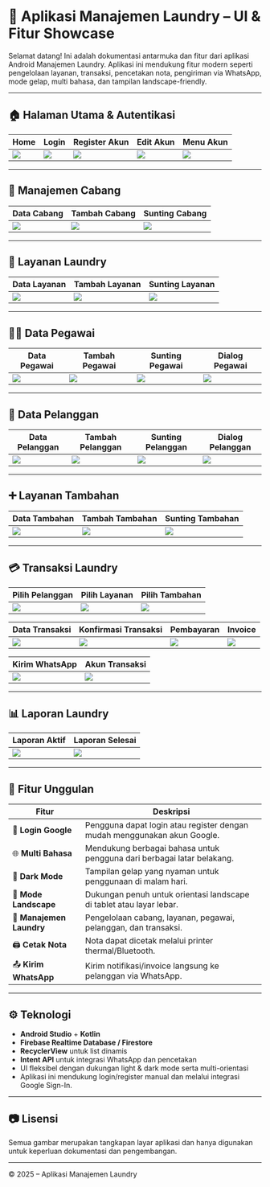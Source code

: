 # 💼 Aplikasi Manajemen Laundry – UI & Fitur Showcase

Selamat datang! Ini adalah dokumentasi antarmuka dan fitur dari aplikasi Android Manajemen Laundry. Aplikasi ini mendukung fitur modern seperti pengelolaan layanan, transaksi, pencetakan nota, pengiriman via WhatsApp, mode gelap, multi bahasa, dan tampilan landscape-friendly.

---

## 🏠 Halaman Utama & Autentikasi

| Home                         | Login                         | Register Akun                         | Edit Akun                              | Menu Akun                         |
| ---------------------------- | ----------------------------- | ------------------------------------- | -------------------------------------- | --------------------------------- |
| ![](Image%20Github/home.jpg) | ![](Image%20Github/login.jpg) | ![](Image%20Github/akun/register.jpg) | ![](Image%20Github/akun/edit_akun.jpg) | ![](Image%20Github/akun/akun.jpg) |

---

## 🏢 Manajemen Cabang

| Data Cabang                                | Tambah Cabang                                | Sunting Cabang                                |
| ------------------------------------------ | -------------------------------------------- | --------------------------------------------- |
| ![](Image%20Github/cabang/data_cabang.jpg) | ![](Image%20Github/cabang/tambah_cabang.jpg) | ![](Image%20Github/cabang/sunting_cabang.jpg) |

---

## 🧺 Layanan Laundry

| Data Layanan                                 | Tambah Layanan                                 | Sunting Layanan                                 |
| -------------------------------------------- | ---------------------------------------------- | ----------------------------------------------- |
| ![](Image%20Github/layanan/data_layanan.jpg) | ![](Image%20Github/layanan/tambah_layanan.jpg) | ![](Image%20Github/layanan/sunting_layanan.jpg) |

---

## 👨‍💼 Data Pegawai

| Data Pegawai                                 | Tambah Pegawai                                 | Sunting Pegawai                                 | Dialog Pegawai                                 |
| -------------------------------------------- | ---------------------------------------------- | ----------------------------------------------- | ---------------------------------------------- |
| ![](Image%20Github/pegawai/data_pegawai.jpg) | ![](Image%20Github/pegawai/tambah_pegawai.jpg) | ![](Image%20Github/pegawai/sunting_pegawai.jpg) | ![](Image%20Github/pegawai/dialog_pegawai.jpg) |

---

## 👥 Data Pelanggan

| Data Pelanggan                                   | Tambah Pelanggan                                   | Sunting Pelanggan                                   | Dialog Pelanggan                                   |
| ------------------------------------------------ | -------------------------------------------------- | --------------------------------------------------- | -------------------------------------------------- |
| ![](Image%20Github/pelanggan/data_pelanggan.jpg) | ![](Image%20Github/pelanggan/tambah_pelanggan.jpg) | ![](Image%20Github/pelanggan/sunting_pelanggan.jpg) | ![](Image%20Github/pelanggan/dialog_pelanggan.jpg) |

---

## ➕ Layanan Tambahan

| Data Tambahan                                  | Tambah Tambahan                                  | Sunting Tambahan                                  |
| ---------------------------------------------- | ------------------------------------------------ | ------------------------------------------------- |
| ![](Image%20Github/tambahan/data_tambahan.jpg) | ![](Image%20Github/tambahan/tambah_tambahan.jpg) | ![](Image%20Github/tambahan/sunting_tambahan.jpg) |

---

## 💳 Transaksi Laundry

| Pilih Pelanggan                                   | Pilih Layanan                                   | Pilih Tambahan                                   |
| ------------------------------------------------- | ----------------------------------------------- | ------------------------------------------------ |
| ![](Image%20Github/transaksi/pilih_pelanggan.jpg) | ![](Image%20Github/transaksi/pilih_layanan.jpg) | ![](Image%20Github/transaksi/pilih_tambahan.jpg) |

| Data Transaksi                                   | Konfirmasi Transaksi                         | Pembayaran                                | Invoice                                   |
| ------------------------------------------------ | -------------------------------------------- | ----------------------------------------- | ----------------------------------------- |
| ![](Image%20Github/transaksi/data_transaksi.jpg) | ![](Image%20Github/transaksi/konfirmasi.jpg) | ![](Image%20Github/transaksi/payment.jpg) | ![](Image%20Github/transaksi/invoice.jpg) |

| Kirim WhatsApp                            | Akun Transaksi                         |
| ----------------------------------------- | -------------------------------------- |
| ![](Image%20Github/transaksi/send_wa.jpg) | ![](Image%20Github/transaksi/akun.jpg) |

---

## 📊 Laporan Laundry

| Laporan Aktif                                | Laporan Selesai                                      |
| -------------------------------------------- | ---------------------------------------------------- |
| ![](Image%20Github/laporan/data_laporan.jpg) | ![](Image%20Github/laporan/data_laporan_selesai.jpg) |

---

## 🌟 Fitur Unggulan

| Fitur                        | Deskripsi                                                                 |
|-----------------------------|---------------------------------------------------------------------------|
| 🔐 **Login Google**         | Pengguna dapat login atau register dengan mudah menggunakan akun Google. |
| 🌐 **Multi Bahasa**         | Mendukung berbagai bahasa untuk pengguna dari berbagai latar belakang.   |
| 🌙 **Dark Mode**            | Tampilan gelap yang nyaman untuk penggunaan di malam hari.                |
| 📱 **Mode Landscape**       | Dukungan penuh untuk orientasi landscape di tablet atau layar lebar.     |
| 🧾 **Manajemen Laundry**    | Pengelolaan cabang, layanan, pegawai, pelanggan, dan transaksi.           |
| 🖨️ **Cetak Nota**          | Nota dapat dicetak melalui printer thermal/Bluetooth.                     |
| 📤 **Kirim WhatsApp**       | Kirim notifikasi/invoice langsung ke pelanggan via WhatsApp.              |

---

## ⚙️ Teknologi

- **Android Studio** + **Kotlin**
- **Firebase Realtime Database / Firestore**
- **RecyclerView** untuk list dinamis
- **Intent API** untuk integrasi WhatsApp dan pencetakan
- UI fleksibel dengan dukungan light & dark mode serta multi-orientasi
- Aplikasi ini mendukung login/register manual dan melalui integrasi Google Sign-In.


---

## 📷 Lisensi

Semua gambar merupakan tangkapan layar aplikasi dan hanya digunakan untuk keperluan dokumentasi dan pengembangan.

---

&copy; 2025 – Aplikasi Manajemen Laundry
